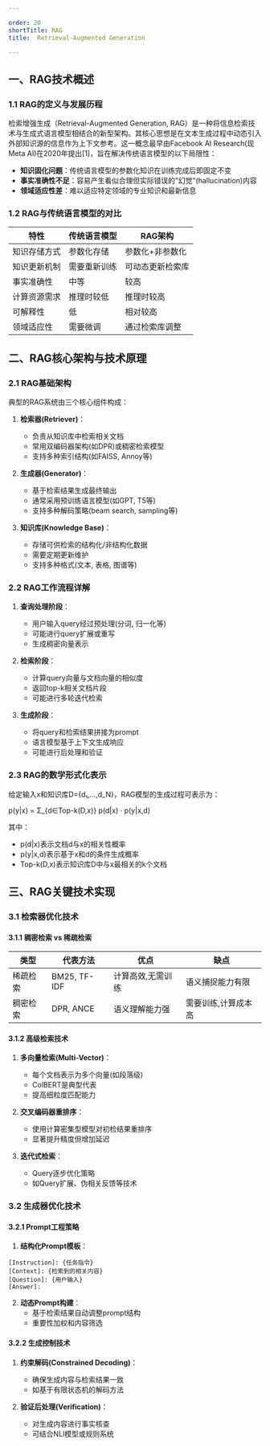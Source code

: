 ```yaml
---

order: 20
shortTitle: RAG
title:  Retrieval-Augmented Generation

---
```



## 一、RAG技术概述

### 1.1 RAG的定义与发展历程

检索增强生成（Retrieval-Augmented Generation, RAG）是一种将信息检索技术与生成式语言模型相结合的新型架构。其核心思想是在文本生成过程中动态引入外部知识源的信息作为上下文参考。这一概念最早由Facebook AI Research(现Meta AI)在2020年提出[1]，旨在解决传统语言模型的以下局限性：

- **知识固化问题**：传统语言模型的参数化知识在训练完成后即固定不变
- **事实准确性不足**：容易产生看似合理但实际错误的"幻觉"(hallucination)内容
- **领域适应性差**：难以适应特定领域的专业知识和最新信息

### 1.2 RAG与传统语言模型的对比

| 特性 | 传统语言模型 | RAG架构 |
|------|------------|---------|
| 知识存储方式 | 参数化存储 | 参数化+非参数化 |
| 知识更新机制 | 需要重新训练 | 可动态更新检索库 |
| 事实准确性 | 中等 | 较高 |
| 计算资源需求 | 推理时较低 | 推理时较高 |
| 可解释性 | 低 | 相对较高 |
| 领域适应性 | 需要微调 | 通过检索库调整 |

## 二、RAG核心架构与技术原理

### 2.1 RAG基础架构

典型的RAG系统由三个核心组件构成：

1. **检索器(Retriever)**：
   - 负责从知识库中检索相关文档
   - 常用双编码器架构(如DPR)或稠密检索模型
   - 支持多种索引结构(如FAISS, Annoy等)

2. **生成器(Generator)**：
   - 基于检索结果生成最终输出
   - 通常采用预训练语言模型(如GPT, T5等)
   - 支持多种解码策略(beam search, sampling等)

3. **知识库(Knowledge Base)**：
   - 存储可供检索的结构化/非结构化数据
   - 需要定期更新维护
   - 支持多种格式(文本, 表格, 图谱等)

### 2.2 RAG工作流程详解

1. **查询处理阶段**：
   - 用户输入query经过预处理(分词, 归一化等)
   - 可能进行query扩展或重写
   - 生成稠密向量表示

2. **检索阶段**：
   - 计算query向量与文档向量的相似度
   - 返回top-k相关文档片段
   - 可能进行多轮迭代检索

3. **生成阶段**：
   - 将query和检索结果拼接为prompt
   - 语言模型基于上下文生成响应
   - 可能进行后处理和验证

### 2.3 RAG的数学形式化表示

给定输入x和知识库D={d₁,...,d_N}，RAG模型的生成过程可表示为：

p(y|x) = Σ_{d∈Top-k(D,x)} p(d|x) · p(y|x,d)

其中：
- p(d|x)表示文档d与x的相关性概率
- p(y|x,d)表示基于x和d的条件生成概率
- Top-k(D,x)表示知识库D中与x最相关的k个文档

## 三、RAG关键技术实现

### 3.1 检索器优化技术

#### 3.1.1 稠密检索 vs 稀疏检索

| 类型 | 代表方法 | 优点 | 缺点 |
|------|---------|------|------|
| 稀疏检索 | BM25, TF-IDF | 计算高效,无需训练 | 语义捕捉能力有限 |
| 稠密检索 | DPR, ANCE | 语义理解能力强 | 需要训练,计算成本高 |

#### 3.1.2 高级检索技术

1. **多向量检索(Multi-Vector)**：
   - 每个文档表示为多个向量(如段落级)
   - ColBERT是典型代表
   - 提高细粒度匹配能力

2. **交叉编码器重排序**：
   - 使用计算密集型模型对初检结果重排序
   - 显著提升精度但增加延迟

3. **迭代式检索**：
   - Query逐步优化策略
   - 如Query扩展、伪相关反馈等技术

### 3.2 生成器优化技术

#### 3.2.1 Prompt工程策略

1. **结构化Prompt模板**：
```
[Instruction]: {任务指令}
[Context]: {检索到的相关内容}
[Question]: {用户输入}
[Answer]:
```


2. **动态Prompt构建**：
   - 基于检索结果自动调整prompt结构
   - 重要性加权和内容筛选

#### 3.2.2 生成控制技术

1. **约束解码(Constrained Decoding)**：
   - 确保生成内容与检索结果一致
   - 如基于有限状态机的解码方法

2. **验证后处理(Verification)**：
   - 对生成内容进行事实核查
   - 可结合NLI模型或规则系统

